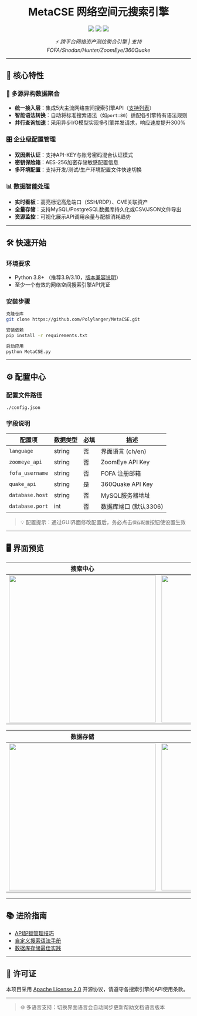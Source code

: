 # <h1 align="center">MetaCSE 网络空间元搜索引擎</h1>
<p align="center">
  <img src="https://img.shields.io/github/stars/Polylanger/MetaCSE?style=for-the-badge&logo=starship&color=gold">
  <img src="https://img.shields.io/github/release/Polylanger/MetaCSE?style=for-the-badge&logo=azurepipelines">
  <img src="https://img.shields.io/badge/Python-3.12%2B-3776AB?style=for-the-badge&logo=python">
</p>

<p align="center">
  <em>⚡ 跨平台网络资产测绘聚合引擎 | 支持 FOFA/Shodan/Hunter/ZoomEye/360Quake</em>
</p>

---

## 🌟 核心特性

### 🚀 多源异构数据聚合
- **统一接入层**：集成5大主流网络空间搜索引擎API（[支持列表](Intro/Statistics.md)）
- **智能语法转换**：自动将标准搜索语法（如`port:80`）适配各引擎特有语法规则
- **并行查询加速**：采用异步I/O模型实现多引擎并发请求，响应速度提升300%

### 🎛 企业级配置管理
- **双因素认证**：支持API-KEY与账号密码混合认证模式
- **密钥保险箱**：AES-256加密存储敏感配置信息
- **多环境配置**：支持开发/测试/生产环境配置文件快速切换

### 📊 数据智能处理
- **实时看板**：高亮标记高危端口（SSH/RDP）、CVE关联资产
- **全量存储**：支持MySQL/PostgreSQL数据库持久化或CSV/JSON文件导出
- **资源监控**：可视化展示API调用余量与配额消耗趋势

---

## 🛠 快速开始

### 环境要求
- Python 3.8+ （推荐3.9/3.10，[版本兼容说明](#-注意事项)）
- 至少一个有效的网络空间搜索引擎API凭证

### 安装步骤
```bash
克隆仓库
git clone https://github.com/Polylanger/MetaCSE.git

安装依赖
pip install -r requirements.txt

启动应用
python MetaCSE.py
```

---

## ⚙ 配置中心

### 配置文件路径
`./config.json`

### 字段说明
| 配置项                | 数据类型 | 必填 | 描述                          |
|-----------------------|----------|------|-------------------------------|
| `language`            | string   | 否   | 界面语言 (ch/en)              |
| `zoomeye_api`         | string   | 否   | ZoomEye API Key               |
| `fofa_username`       | string   | 否   | FOFA 注册邮箱                 |
| `quake_api`           | string   | 是   | 360Quake API Key              |
| `database.host`       | string   | 否   | MySQL服务器地址               |
| `database.port`       | int      | 否   | 数据库端口 (默认3306)         |

> 💡 配置提示：通过GUI界面修改配置后，务必点击`保存配置`按钮使设置生效

---

## 🖥 界面预览

| 搜索中心 | 配置管理 |
|----------|----------|
| <img src="pic/fofa.png" width="400"> | <img src="pic/config.jpg" width="400"> |

| 数据存储 | 用户面板 |
|----------|----------|
| <img src="pic/mysql.png" width="400"> | <img src="pic/csv.png" width="400"> |

---

## 📚 进阶指南

- [API配额管理技巧](docs/API_Quota.md)
- [自定义搜索语法手册](docs/Search_Syntax.md)
- [数据库存储最佳实践](docs/Database_Integration.md)

---

## 📜 许可证
本项目采用 [Apache License 2.0](LICENSE) 开源协议，请遵守各搜索引擎的API使用条款。

---

> 🌐 多语言支持：切换界面语言会自动同步更新帮助文档语言版本